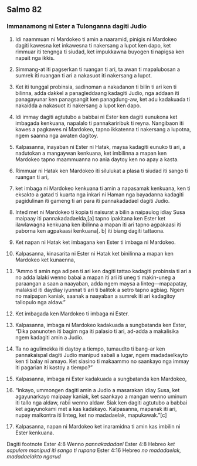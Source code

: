 Salmo 82
--------

### Immanamong ni Ester a Tulonganna dagiti Judio

1. Idi naammuan ni Mardokeo ti amin a naaramid, pinigis ni Mardokeo dagiti kawesna ket inkawesna ti nakersang a lupot ken dapo, ket rimmuar iti tengnga ti siudad, ket impukkawna buyogen ti napigsa ken napait nga ikkis.
2. Simmang-at iti pagserkan ti ruangan ti ari, ta awan ti mapalubosan a sumrek iti ruangan ti ari a nakasuot iti nakersang a lupot.
3. Ket iti tunggal probinsia, sadinoman a nakadanon ti bilin ti ari ken ti bilinna, adda dakkel a panagleddaang kadagiti Judio, nga addaan iti panagayunar ken panagsangit ken panagdung-aw, ket adu kadakuada ti nakaidda a nakasuot iti nakersang a lupot ken dapo.

4. Idi immay dagiti agtutubo a babbai ni Ester ken dagiti eunukona ket imbagada kenkuana, napalalo ti pannakariribuk ti reyna. Nangibaon iti kawes a pagkawes ni Mardokeo, tapno ikkatenna ti nakersang a lupotna, ngem saanna nga awaten dagitoy.
5. Kalpasanna, inayaban ni Ester ni Hatak, maysa kadagiti eunuko ti ari, a nadutokan a mangaywan kenkuana, ket imbilinna a mapan ken Mardokeo tapno maammuanna no ania daytoy ken no apay a kasta.
6. Rimmuar ni Hatak ken Mardokeo iti silulukat a plasa ti siudad iti sango ti ruangan ti ari,
7. ket imbaga ni Mardokeo kenkuana ti amin a napasamak kenkuana, ken ti eksakto a gatad ti kuarta nga inkari ni Haman nga bayadanna kadagiti pagidulinan iti gameng ti ari para iti pannakadadael dagiti Judio.
8. Inted met ni Mardokeo ti kopia ti naisurat a bilin a naipaulog idiay Susa maipaay iti pannakadadaelda,[a] tapno ipakitana ken Ester ket ilawlawagna kenkuana ken ibilinna a mapan iti ari tapno agpakaasi iti paborna ken agpakaasi kenkuana[. b] iti biang dagiti tattaona.
9. Ket napan ni Hatak ket imbagana ken Ester ti imbaga ni Mardokeo.
10. Kalpasanna, kinasarita ni Ester ni Hatak ket binilinna a mapan ken Mardokeo ket kunaenna,
11. “Ammo ti amin nga adipen ti ari ken dagiti tattao kadagiti probinsia ti ari a no adda lalaki wenno babai a mapan iti ari iti uneg ti makin-uneg a paraangan a saan a naayaban, adda ngem maysa a linteg—mapapatay, malaksid iti daydiay iyunnat ti ari ti balitok a setro tapno agbiag. Ngem no maipapan kaniak, saanak a naayaban a sumrek iti ari kadagitoy tallopulo nga aldaw.”

12. Ket imbagada ken Mardokeo ti imbaga ni Ester.
13. Kalpasanna, imbaga ni Mardokeo kadakuada a sungbatanda ken Ester, “Dika panunoten iti bagim nga iti palasio ti ari, ad-adda a makalisika ngem kadagiti amin a Judio.
14. Ta no agulimekka iti daytoy a tiempo, tumaudto ti bang-ar ken pannakaispal dagiti Judio manipud sabali a lugar, ngem madadaelkayto ken ti balay ni amayo. Ket siasino ti makaammo no saankayo nga immay iti pagarian iti kastoy a tiempo?”
15. Kalpasanna, imbaga ni Ester kadakuada a sungbatanda ken Mardokeo,
16. “Inkayo, ummongen dagiti amin a Judio a masarakan idiay Susa, ket agayunarkayo maipaay kaniak, ket saankayo a mangan wenno uminum iti tallo nga aldaw, rabii wenno aldaw. Siak ken dagiti agtutubo a babbai ket agayunokami met a kas kadakayo. Kalpasanna, mapanak iti ari, nupay maikontra iti linteg, ket no madadaelak, mapukawak.”[c]
17. Kalpasanna, napan ni Mardokeo ket inaramidna ti amin kas imbilin ni Ester kenkuana.

Dagiti footnote
Ester 4:8 Wenno *pannakadadael*
Ester 4:8 Hebreo *ket sapulem manipud iti sango ti rupana*
Ester 4:16 Hebreo *no madadaelak, madadaelakto ngarud*